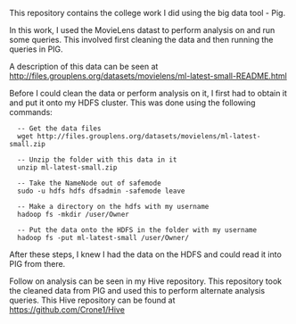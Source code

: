 This repository contains the college work I did using the big data tool - Pig.

In this work, I used the MovieLens datast to perform analysis on and run some queries.
This involved first cleaning the data and then running the queries in PIG.

A description of this data can be seen at http://files.grouplens.org/datasets/movielens/ml-latest-small-README.html

Before I could clean the data or perform analysis on it, I first had to obtain it and put it onto my HDFS cluster. This was done using the following commands:

      -- Get the data files
      wget http://files.grouplens.org/datasets/movielens/ml-latest-small.zip

      -- Unzip the folder with this data in it
      unzip ml-latest-small.zip

      -- Take the NameNode out of safemode
      sudo -u hdfs hdfs dfsadmin -safemode leave

      -- Make a directory on the hdfs with my username
      hadoop fs -mkdir /user/Owner

      -- Put the data onto the HDFS in the folder with my username
      hadoop fs -put ml-latest-small /user/Owner/
      
After these steps, I knew I had the data on the HDFS and could read it into PIG from there.

Follow on analysis can be seen in my Hive repository. This repository took the cleaned data from PIG and used this to perform alternate analysis queries. This Hive repository can be found at https://github.com/Crone1/Hive
